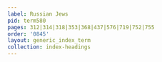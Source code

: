 ```yaml
---
label: Russian Jews
pid: term580
pages: 312|314|318|353|368|437|576|719|752|755
order: '0845'
layout: generic_index_term
collection: index-headings
---
```

